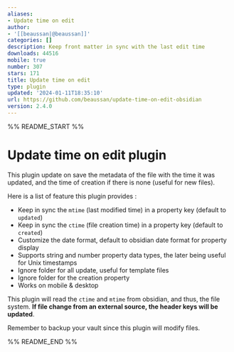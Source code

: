 ```yaml
---
aliases:
- Update time on edit
author:
- '[[beaussan|@beaussan]]'
categories: []
description: Keep front matter in sync with the last edit time
downloads: 44516
mobile: true
number: 307
stars: 171
title: Update time on edit
type: plugin
updated: '2024-01-11T18:35:10'
url: https://github.com/beaussan/update-time-on-edit-obsidian
version: 2.4.0
---
```


%% README_START %%

# Update time on edit plugin

This plugin update on save the metadata of the file with the time it was updated, and the time of creation if there is none (useful for new files).

Here is a list of feature this plugin provides :
- Keep in sync the `mtime` (last modified time) in a property key (default to `updated`)
- Keep in sync the `ctime` (file creation time) in a property key (default to `created`)
- Customize the date format, default to obsidian date format for property display
- Supports string and number property data types, the later being useful for Unix timestamps
- Ignore folder for all update, useful for template files
- Ignore folder for the creation property
- Works on mobile & desktop

This plugin will read the `ctime` and `mtime` from obsidian, and thus, the file system. **If file change from an external source, the header keys will be updated**.

Remember to backup your vault since this plugin will modify files.

%% README_END %%